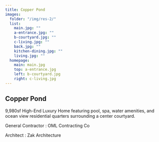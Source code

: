 ```yaml
---
title: Copper Pond
images:
  folder: "/img/res-2/"
  list:
    main.jpg: ""
    a-entrance.jpg: ""
    b-courtyard.jpg: ""
    c-living.jpg: ""
    back.jpg: ""
    kitchen-dining.jpg: ""
    living.jpg: ""
  homepage:
    main: main.jpg
    top: a-entrance.jpg
    left: b-courtyard.jpg
    right: c-living.jpg
---
```

## Copper Pond

9,980sf High-End Luxury Home featuring pool, spa, water amenities,
and ocean view residential quarters surrounding a center courtyard.

General Contractor
: OML Contracting Co

Architect
: Zak Architecture
